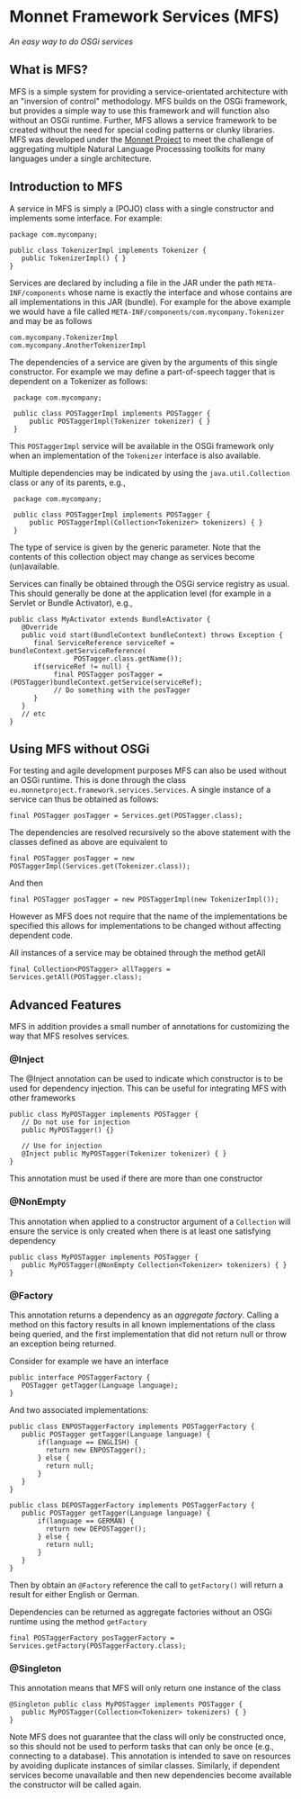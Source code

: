 Monnet Framework Services (MFS)
===============================

*An easy way to do OSGi services*

What is MFS?
------------

MFS is a simple system for providing a service-orientated architecture with an
"inversion of control" methodology. MFS builds on the OSGi framework, but provides
a simple way to use this framework and will function also without an OSGi runtime.
Further, MFS allows a service framework to be created without the need for special
coding patterns or clunky libraries. MFS was developed under the 
[Monnet Project](http://www.monnet-project.eu/) to meet the challenge of aggregating
multiple Natural Language Processsing toolkits for many languages under a 
single architecture.

Introduction to MFS
-------------------

A service in MFS is simply a (POJO) class with a single constructor and implements some
interface. For example:

    package com.mycompany;
 
    public class TokenizerImpl implements Tokenizer {
       public TokenizerImpl() { }
    }

Services are declared by including a file in the JAR under the path 
`META-INF/components` whose name is exactly the interface and whose contains are all
implementations in this JAR (bundle). For example for the above example we would
have a file called `META-INF/components/com.mycompany.Tokenizer` and may be as follows

    com.mycompany.TokenizerImpl
    com.mycompany.AnotherTokenizerImpl

The dependencies of a service are given by the arguments of this single constructor.
For example we may define a part-of-speech tagger that is dependent on a Tokenizer
as follows:

     package com.mycompany;

     public class POSTaggerImpl implements POSTagger {
         public POSTaggerImpl(Tokenizer tokenizer) { }
     }

This `POSTaggerImpl` service will be available in the OSGi framework only when an
implementation of the `Tokenizer` interface is also available.

Multiple dependencies may be indicated by using the `java.util.Collection` class 
or any of its parents, e.g.,

     package com.mycompany;

     public class POSTaggerImpl implements POSTagger {
         public POSTaggerImpl(Collection<Tokenizer> tokenizers) { }
     }

The type of service is given by the generic parameter. Note that the contents of 
this collection object may change as services become (un)available.

Services can finally be obtained through the OSGi service registry as usual. This
should generally be done at the application level (for example in a Servlet or Bundle
Activator), e.g.,


    public class MyActivator extends BundleActivator {
       @Override
       public void start(BundleContext bundleContext) throws Exception {
          final ServiceReference serviceRef = bundleContext.getServiceReference(
                    POSTagger.class.getName());
          if(serviceRef != null) {
               final POSTagger posTagger = (POSTagger)bundleContext.getService(serviceRef);
               // Do something with the posTagger
          }
       }
       // etc
    }

Using MFS without OSGi
----------------------

For testing and agile development purposes MFS can also be used without an OSGi
runtime. This is done through the class `eu.monnetproject.framework.services.Services`.
A single instance of a service can thus be obtained as follows:

    final POSTagger posTagger = Services.get(POSTagger.class);

The dependencies are resolved recursively so the above statement with the classes 
defined as above are equivalent to 

    final POSTagger posTagger = new POSTaggerImpl(Services.get(Tokenizer.class));

And then

    final POSTagger posTagger = new POSTaggerImpl(new TokenizerImpl());

However as MFS does not require that the name of the implementations be specified 
this allows for implementations to be changed without affecting dependent code.

All instances of a service may be obtained through the method getAll

    final Collection<POSTagger> allTaggers = Services.getAll(POSTagger.class);

Advanced Features
-----------------

MFS in addition provides a small number of annotations for customizing the way 
that MFS resolves services.

### @Inject

The @Inject annotation can be used to indicate which constructor is to be used for
dependency injection. This can be useful for integrating MFS with other frameworks

    public class MyPOSTagger implements POSTagger {
       // Do not use for injection
       public MyPOSTagger() {}

       // Use for injection
       @Inject public MyPOSTagger(Tokenizer tokenizer) { }
    }

This annotation must be used if there are more than one constructor

### @NonEmpty

This annotation when applied to a constructor argument of a `Collection` will 
ensure the service is only created when there is at least one satisfying dependency

    public class MyPOSTagger implements POSTagger {
       public MyPOSTagger(@NonEmpty Collection<Tokenizer> tokenizers) { }
    }

### @Factory

This annotation returns a dependency as an _aggregate factory_. Calling a method 
on this factory results in all known implementations of the class being queried,
and the first implementation that did not return null or throw an exception being
returned.

Consider for example we have an interface

    public interface POSTaggerFactory {
       POSTagger getTagger(Language language);
    }

And two associated implementations:
   
    public class ENPOSTaggerFactory implements POSTaggerFactory {
       public POSTagger getTagger(Language language) {
           if(language == ENGLISH) {
             return new ENPOSTagger();
           } else {
             return null;
           }
       }
    }

    public class DEPOSTaggerFactory implements POSTaggerFactory {
       public POSTagger getTagger(Language language) {
           if(language == GERMAN) {
             return new DEPOSTagger();
           } else {
             return null;
           }
       }
    }

Then by obtain an `@Factory` reference the call to `getFactory()` will return a 
result for either English or German. 

Dependencies can be returned as aggregate factories without an OSGi runtime using
the method `getFactory`

    final POSTaggerFactory posTaggerFactory = Services.getFactory(POSTaggerFactory.class);

### @Singleton

This annotation means that MFS will only return one instance of the class

    @Singleton public class MyPOSTagger implements POSTagger {
       public MyPOSTagger(Collection<Tokenizer> tokenizers) { }
    }

Note MFS does not guarantee that the class will only be constructed once, so this
should not be used to perform tasks that can only be once (e.g., connecting to a 
database). This annotation is intended to save on resources by avoiding duplicate
instances of similar classes. Similarly, if dependent services become unavailable 
and then new dependencies become available the constructor will be called again.
